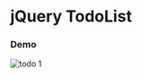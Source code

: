 # jQuery TodoList

### Demo

![todo 1](https://user-images.githubusercontent.com/31618335/33619361-4a98b032-d9e5-11e7-8a59-229d9eee276d.gif)

